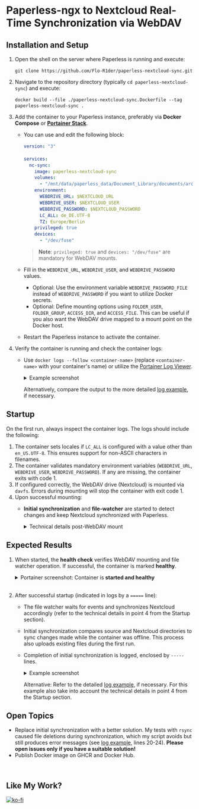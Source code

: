 # Paperless-ngx to Nextcloud Real-Time Synchronization via WebDAV

<!-- Purpose of this repository and its offerings
Synchronization **only in one direction!**

Illustration of my setup for better understanding, based on `documentation\my-setup_diagram.drawio`.

Additional information on related topics in my setup, such as Nextcloud settings, ProFTP for Nextcloud-to-Paperless file transfer, and mobile scanning, is available. -->



## Installation and Setup
1. Open the shell on the server where Paperless is running and execute: <br>
   ```
   git clone https://github.com/Flo-R1der/paperless-nextcloud-sync.git
   ```
2. Navigate to the repository directory (typically `cd paperless-nextcloud-sync`) and execute: <br>
   ```
   docker build --file ./paperless-nextcloud-sync.Dockerfile --tag paperless-nextcloud-sync .
   ```
3. Add the container to your Paperless instance, preferably via **Docker Compose** or **[Portainer Stack](https://docs.portainer.io/user/docker/stacks/edit)**.
    - You can use and edit the following block:
        ```yaml
        version: "3"

        services:
          nc-sync:
            image: paperless-nextcloud-sync
            volumes:
              - "/mnt/data/paperless_data/Document_Library/documents/archive:/mnt/source:ro"
            environment:
              WEBDRIVE_URL: $NEXTCLOUD_URL
              WEBDRIVE_USER: $NEXTCLOUD_USER
              WEBDRIVE_PASSWORD: $NEXTCLOUD_PASSWORD
              LC_ALL: de_DE.UTF-8
              TZ: Europe/Berlin
            privileged: true
            devices:
              - "/dev/fuse"
        ```
        > **Note**: `privileged: true` and `devices: "/dev/fuse"` are mandatory for WebDAV mounts.

    - Fill in the `WEBDRIVE_URL`, `WEBDRIVE_USER`, and `WEBDRIVE_PASSWORD` values.
        - Optional: Use the environment variable `WEBDRIVE_PASSWORD_FILE` instead of `WEBDRIVE_PASSWORD` if you want to utilize Docker secrets.
        - Optional: Define mounting options using `FOLDER_USER`, `FOLDER_GROUP`, `ACCESS_DIR`, and `ACCESS_FILE`. This can be useful if you also want the WebDAV drive mapped to a mount point on the Docker host.

    - Restart the Paperless instance to activate the container.

4. Verify the container is running and check the container logs:
    - Use `docker logs --follow <container-name>` (replace `<container-name>` with your container's name) or utilize the [Portainer Log Viewer](https://docs.portainer.io/user/docker/containers/logs).

        <details>
        <summary>Example screenshot</summary>
        <img src="documentation\container-logs_short-example.png" width=680px/>
        </details>

        Alternatively, compare the output to the more detailed <a href="documentation\container-logs_example.txt">log example</a>, if necessary.



## Startup
On the first run, always inspect the container logs. The logs should include the following:
1. The container sets locales if `LC_ALL` is configured with a value other than `en_US.UTF-8`. This ensures support for non-ASCII characters in filenames.
2. The container validates mandatory environment variables (`WEBDRIVE_URL`, `WEBDRIVE_USER`, `WEBDRIVE_PASSWORD`). If any are missing, the container exits with code 1.
3. If configured correctly, the WebDAV drive (Nextcloud) is mounted via `davfs`. Errors during mounting will stop the container with exit code 1.
4. Upon successful mounting:
    - **Initial synchronization** and **file-watcher** are started to detect changes and keep Nextcloud synchronized with Paperless.

        <details>
        <summary>Technical details post-WebDAV mount</summary>

        - Sets a `trap` to unmount the drive properly when a stop signal is received.
        - Initiates `sync.sh` for initial synchronization to update Nextcloud in the background.
            > **Note**: While `rsync` could achieve similar results, it has caused file deletions during initial synchronization in my tests. My script avoids this issue, though some errors are still logged. Please share any better solutions!
        - Configures a file watcher to monitor changes by Paperless:
            - **CREATE**: Copies new files/folders from Paperless to Nextcloud.
            - **MODIFY**: Updates files in Nextcloud, creating new document versions (e.g., rotated pages, new OCR runs, etc.).
            - **DELETE**: Deletes corresponding files in Nextcloud.
            - **MOVED_FROM** and **MOVED_TO**: Handles file renaming or moving, using paths provided in these events.
        </details>



## Expected Results
1. When started, the **health check** verifies WebDAV mounting and file watcher operation. If successful, the container is marked **healthy**.
    <details>
    <summary>Portainer screenshot: Container is <b>started and healthy</b></summary>
    <img src="documentation\paperless-stack_portainer.png" width=900px/>
    </details>
    <br>

2. After successful startup (indicated in logs by a `=====` line):
    - The file watcher waits for events and synchronizes Nextcloud accordingly (refer to the technical details in point 4 from the Startup section).
    - Initial synchronization compares source and Nextcloud directories to sync changes made while the container was offline. This process also uploads existing files during the first run.
    - Completion of initial synchronization is logged, enclosed by `-----` lines.
        <details>
        <summary>Example screenshot</summary>
        <img src="documentation\container-logs_short-example.png" width=680px/>
        </details>

        Alternative: Refer to the detailed <a href="documentation\container-logs_example.txt">log example</a>, if necessary. For this example also take into account the technical details in point 4 from the Startup section.



## Open Topics
- Replace initial synchronization with a better solution. My tests with `rsync` caused file deletions during synchronization, which my script avoids but still produces error messages (see [log example](documentation\container-logs_example.txt), lines 20-24). **Please open issues only if you have a suitable solution!**
- Publish Docker image on GHCR and Docker Hub.

<br>

## Like My Work?
[![ko-fi](https://ko-fi.com/img/githubbutton_sm.svg)](https://ko-fi.com/I3I4160K4Y)
